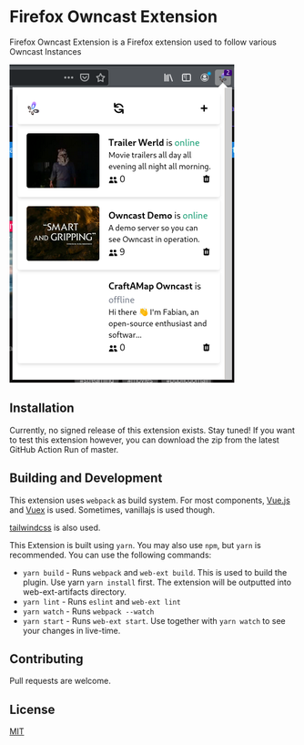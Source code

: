 # Firefox Owncast Extension

Firefox Owncast Extension is a Firefox extension used to follow various
Owncast Instances

![Screenshot](.github/screenshot.png)

## Installation

Currently, no signed release of this extension exists. Stay tuned!
If you want to test this extension however, you can download the zip
from the latest GitHub Action Run of master.

## Building and Development

This extension uses `webpack` as build system. For most components, [Vue.js](https://vuejs.org/)
and [Vuex](https://vuex.vuejs.org/) is used. Sometimes, vanillajs is used though.

[tailwindcss](https://tailwindcss.com/) is also used.

This Extension is built using `yarn`. You may also use `npm`, but `yarn` is 
recommended. You can use the following commands:

- `yarn build` - Runs `webpack` and `web-ext build`.
  This is used to build the plugin. Use yarn `yarn install` 
  first. The extension will be outputted into web-ext-artifacts directory.
- `yarn lint` - Runs `eslint` and `web-ext lint`
- `yarn watch` - Runs `webpack --watch`
- `yarn start` - Runs `web-ext start`. Use together with `yarn watch` to see
  your changes in live-time.

## Contributing

Pull requests are welcome.

## License

[MIT](https://choosealicense.com/licenses/mit/)
